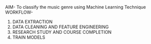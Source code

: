 AIM- To classify the music genre using Machine Learning Technique
WORKFLOW-
1. DATA EXTRACTION
2. DATA CLEANING AND FEATURE ENGINEERING
3. RESEARCH STUDY AND COURSE COMPLETION
4. TRAIN MODELS

